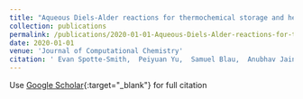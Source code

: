 ```yaml
---
title: "Aqueous Diels-Alder reactions for thermochemical storage and heat transfer fluids identified using density functional theory"
collection: publications
permalink: /publications/2020-01-01-Aqueous-Diels-Alder-reactions-for-thermochemical-storage-and-heat-transfer-fluids-identified-using-density-functional-theory
date: 2020-01-01
venue: 'Journal of Computational Chemistry'
citation: ' Evan Spotte-Smith,  Peiyuan Yu,  Samuel Blau,  Anubhav Jain,  Ravi Prasher, &quot;Aqueous Diels-Alder reactions for thermochemical storage and heat transfer fluids identified using density functional theory.&quot; Journal of Computational Chemistry, 2020.'
---
```

Use [Google Scholar](https://scholar.google.com/scholar?q=Aqueous+Diels+Alder+reactions+for+thermochemical+storage+and+heat+transfer+fluids+identified+using+density+functional+theory){:target="_blank"} for full citation